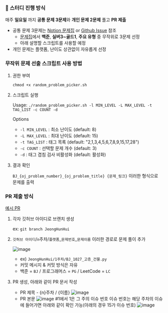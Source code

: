 ### 📢 스터디 진행 방식

매주 **일요일** 까지 **공통 문제 3문제**와 **개인 문제 2문제** 풀고 **PR 제출**

- 공통 문제 3문제는 [Notion 문제집](https://www.notion.so/1a9aa2ba233d80a78a47c5830261f6cc?pvs=21) or [Github Issue](https://github.com/cold-weather-coding-test-study/coding-test-certification/issues) 참조
  - [문제집](https://algorithm.tony9402.com/)에서 **백준**, **실버3~골드1**, **주요 유형** 중 무작위로 3문제 선정
  - 아래 설명할 스크립트를 사용할 예정
- 개인 문제는 플랫폼, 난이도 상관없이 자유롭게 선정

### 무작위 문제 선출 스크립트 사용 방법

1. 권한 부여

   `chmod +x random_problem_picker.sh`

2. 스크립트 실행

   Usage: `./random_problem_picker.sh -l MIN_LEVEL -L MAX_LEVEL -t TAG_LIST -c COUNT -d`

   Options

   - `-l MIN_LEVEL` : 최소 난이도 (default: 8)
   - `-L MAX_LEVEL` : 최대 난이도 (default: 15)
   - `-t TAG_LIST` : 태그 목록 (default: "2,1,3,4,5,6,7,8,9,15,17,28")
   - `-c COUNT` : 선택할 문제 개수 (default: 3)
   - `-d` : 태그 겹침 검사 비활성화 (default: 활성화)

3. 결과 확인

   `BJ_{oj_problem_number}_{oj_problem_title} {문제_링크}`
   이러한 형식으로 문제를 출력

### **PR 제출 방식**

[예시 PR](https://github.com/cold-weather-coding-test-study/coding-test-certification/pull/2)

1. 각자 깃허브 아이디로 브랜치 생성

   ex: `git branch JeongHunHui`

2. `깃허브 아이디`/`n`주차/`플랫폼`\_`문제번호`\_`문제이름` 이러한 경로로 문제 풀이 추가

   ![image](https://github.com/user-attachments/assets/a99da735-1f42-4dbc-85d1-7ed3d68e6d27)

   - ex) `JeongHunHui/1주차/BJ_1027_고층_건물.py`
   - 커밋 메시지 & 커밋 방식은 자유
   - 백준 = `BJ` / 프로그래머스 = `PG` / LeetCode = `LC`

3. PR 생성, 아래와 같이 PR 문서 작성
   - PR 제목 - {n}주차 / {이름}
     ![image](https://github.com/user-attachments/assets/ed2d3790-45bf-4082-9684-9c709ff073c1)
   - PR 본문
     ![image](https://github.com/user-attachments/assets/bce6e353-e1fe-4d29-9c70-c9d0701cdb81)
     #1에서 1은 그 주의 이슈 번호
     이슈 번호는 해당 주차의 이슈에 들어가면 아래와 같이 확인 가능(아래의 경우 15가 이슈 번호)
     ![image](https://github.com/user-attachments/assets/f5c4b427-2841-45f6-9fb3-7343e46cdd1f)

